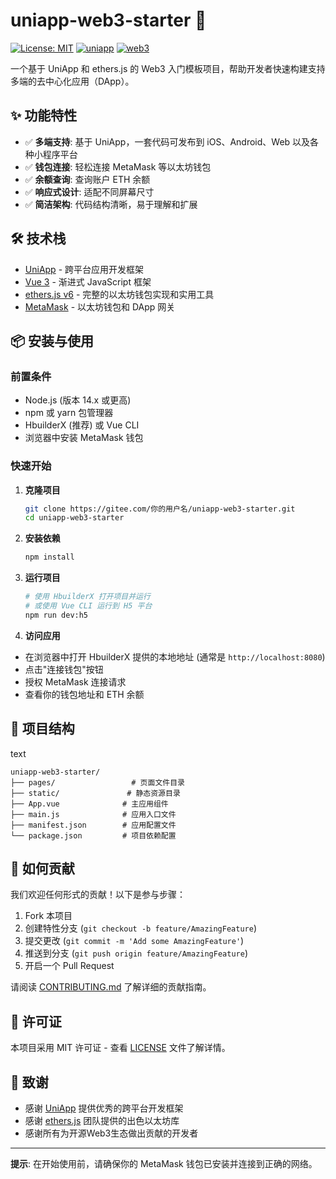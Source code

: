# uniapp-web3-starter 🚀

[![License: MIT](https://img.shields.io/badge/License-MIT-yellow.svg)](https://opensource.org/licenses/MIT)
[![uniapp](https://img.shields.io/badge/uni--app-framework-brightgreen)](https://uniapp.dcloud.net.cn/)
[![web3](https://img.shields.io/badge/Web3.js-ethers.js-blue)](https://docs.ethers.org/v6/)

一个基于 UniApp 和 ethers.js 的 Web3 入门模板项目，帮助开发者快速构建支持多端的去中心化应用（DApp）。

## ✨ 功能特性

- ✅ **多端支持**: 基于 UniApp，一套代码可发布到 iOS、Android、Web 以及各种小程序平台
- ✅ **钱包连接**: 轻松连接 MetaMask 等以太坊钱包
- ✅ **余额查询**: 查询账户 ETH 余额
- ✅ **响应式设计**: 适配不同屏幕尺寸
- ✅ **简洁架构**: 代码结构清晰，易于理解和扩展

## 🛠 技术栈

- [UniApp](https://uniapp.dcloud.net.cn/) - 跨平台应用开发框架
- [Vue 3](https://v3.vuejs.org/) - 渐进式 JavaScript 框架
- [ethers.js v6](https://docs.ethers.org/v6/) - 完整的以太坊钱包实现和实用工具
- [MetaMask](https://metamask.io/) - 以太坊钱包和 DApp 网关

## 📦 安装与使用

### 前置条件

- Node.js (版本 14.x 或更高)
- npm 或 yarn 包管理器
- HbuilderX (推荐) 或 Vue CLI
- 浏览器中安装 MetaMask 钱包

### 快速开始

1. **克隆项目**
   ```bash
   git clone https://gitee.com/你的用户名/uniapp-web3-starter.git
   cd uniapp-web3-starter
   
2. **安装依赖**
   ```bash
   npm install
   
3. **运行项目**
   ```bash
   # 使用 HbuilderX 打开项目并运行
   # 或使用 Vue CLI 运行到 H5 平台
   npm run dev:h5
   ```
4. **访问应用**

- 在浏览器中打开 HbuilderX 提供的本地地址 (通常是 `http://localhost:8080`)
- 点击"连接钱包"按钮
- 授权 MetaMask 连接请求
- 查看你的钱包地址和 ETH 余额

## 🎯 项目结构

text

```
uniapp-web3-starter/
├── pages/                 # 页面文件目录
├── static/               # 静态资源目录
├── App.vue              # 主应用组件
├── main.js              # 应用入口文件
├── manifest.json        # 应用配置文件
└── package.json         # 项目依赖配置
```



## 🤝 如何贡献

我们欢迎任何形式的贡献！以下是参与步骤：

1. Fork 本项目
2. 创建特性分支 (`git checkout -b feature/AmazingFeature`)
3. 提交更改 (`git commit -m 'Add some AmazingFeature'`)
4. 推送到分支 (`git push origin feature/AmazingFeature`)
5. 开启一个 Pull Request

请阅读 [CONTRIBUTING.md](https://contributing.md/) 了解详细的贡献指南。

## 📄 许可证

本项目采用 MIT 许可证 - 查看 [LICENSE](https://license/) 文件了解详情。

## 🙏 致谢

- 感谢 [UniApp](https://uniapp.dcloud.net.cn/) 提供优秀的跨平台开发框架
- 感谢 [ethers.js](https://docs.ethers.org/v6/) 团队提供的出色以太坊库
- 感谢所有为开源Web3生态做出贡献的开发者

------

**提示**: 在开始使用前，请确保你的 MetaMask 钱包已安装并连接到正确的网络。
